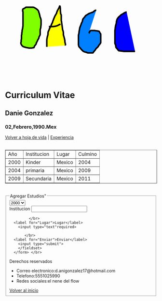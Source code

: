 <!DOCTYPE html>
<html>
  <head>
    <meta charset="utf-8">
    <title>Curriculum Vitae</title>
  </head>
  <body>
    <a href="#Pagina principal" id="Pagina principal"></a>
    <?xml version="1.0"?>
    <svg width="640" height="480" xmlns="http://www.w3.org/2000/svg" xmlns:svg="http://www.w3.org/2000/svg">
     <g class="layer">
      <title>DAGC</title>
      <ellipse cx="258.5" cy="305.5" fill="#FF0000" id="svg_7" rx="0" ry="3" stroke="#000000" stroke-width="5"/>
      <ellipse cx="469.5" cy="290.5" fill="#FF0000" id="svg_8" rx="1" ry="0" stroke="#000000" stroke-width="5"/>
      <ellipse cx="317.5" cy="245.5" fill="#FF0000" id="svg_10" rx="1" ry="0" stroke="#000000" stroke-width="5"/>
      <ellipse cx="281.5" cy="273.5" fill="#FF0000" id="svg_11" rx="1" ry="0" stroke="#000000" stroke-width="5"/>
      <path d="m58.5,156.5c0.5,1.041672 0.869984,1.994537 0.942833,2.608994c0.106766,0.900558 0.057167,2.033844 0.057167,2.700836c0,0.710999 0,1.442001 0,2.868668c0,0.664337 0,1.61084 0,2.220169c0,1.20134 0,2.101334 0,2.70134c0,1.199829 0,2.089325 0,2.664001c0,1.314499 0,2 0,2.834656c0,1.005844 0,1.858505 0,2.822998c0,0.825012 0,1.425003 0,2.74501c0,0.718658 0,1.46933 0,2.243988c0,0.79068 0,1.989502 0,2.793839c0,0.81633 0,1.652664 0,2.962173c0,0.91333 0,1.372498 0,2.270828c0,0.838333 0,2.177002 0,2.850494c0,0.762665 0,1.766678 0,2.753677c0,0.714661 0,1.791656 0,2.474335c0,0.983994 0.003925,1.636658 -0.000168,3.005661c-0.002213,0.740021 -0.004505,1.520874 -0.056999,2.339996c-0.083752,1.306915 -0.156654,1.760605 -0.295498,2.686508c-0.139782,0.932159 -0.299683,1.841248 -0.363335,2.282501c-0.176598,1.224243 -0.243671,2.288071 -0.309334,2.911987c-0.115108,1.09375 -0.424488,2.01326 -0.622002,2.652832c-0.307205,0.994751 -0.339535,1.847153 -0.519333,2.771179c-0.153435,0.788528 -0.475594,1.555786 -0.711834,2.690491c-0.156044,0.749496 -0.121498,1.626831 -0.121498,2.490173c0,1.027328 0.07362,1.824448 -0.020832,2.652664c-0.113174,0.992401 -0.779327,1.648361 -0.958336,2.5c-0.185177,0.880981 -0.020832,1.804504 -0.020832,2.666672c0,0.833328 0.093502,1.824661 -0.057167,2.585999c-0.183899,0.929245 -0.726543,1.562195 -0.906834,2.621994c-0.158878,0.933929 -0.035999,1.625336 -0.035999,2.741333c0,0.768005 0,1.730667 0,2.345673c0,1.220993 0,2.017502 0,2.768997c0,0.959503 0.000072,1.936005 0,2.769333c-0.000084,0.978836 -0.040264,1.813965 -0.284,2.772003c-0.202049,0.794174 -0.405163,1.387283 -0.549332,2.394669c-0.154633,1.08049 -0.152451,1.833206 -0.162167,2.580658c-0.014114,1.085922 0.022079,1.765671 -0.025333,2.69017c-0.040623,0.792084 -0.526047,1.851654 -0.8125,2.729156c-0.262539,0.80423 -0.166668,1.666687 -0.166668,2.528839c0,0.90451 -0.074841,1.851563 0.357166,2.609009c0.532803,0.934174 1.085625,1.498108 1.357502,2.211487c0.357742,0.93869 0.62775,1.797821 1.285332,2.484009c0.48925,0.510529 1.303047,1.124115 1.714668,1.799988c0.513092,0.842468 1.115356,1.286499 1.829666,1.643188c0.826824,0.412872 1.562454,0.819824 2.021999,1.02298c0.51622,0.228241 1.76469,0.707275 2.504501,0.954834c0.800076,0.2677 1.653439,0.528046 2.5425,0.78302c0.905945,0.259827 1.818573,0.504303 2.722496,0.729004c0.87616,0.217804 2.496178,0.574219 3.213173,0.702667c0.648529,0.11618 1.236214,0.206604 2.242661,0.322662c0.804512,0.092773 1.946053,0.258026 2.6875,0.541656c0.856392,0.327606 1.538811,0.462646 2.378166,0.489319c1.308716,0.041595 2.024002,0.010681 2.746666,0.010681c0.698669,0 1.896004,0 2.720001,0c1.176003,0 1.729797,0.014771 2.696838,-0.020844c0.678841,-0.024994 1.945778,-0.167023 2.696495,-0.40448c0.806763,-0.255188 1.646149,-0.556671 2.587166,-0.574677c0.862007,-0.01651 1.761688,0.185089 2.673836,-0.22168c0.653023,-0.291229 0.909683,-1.272217 1.083,-2.060974c0.232918,-1.060028 0.491554,-1.695587 0.821335,-2.378693c0.354401,-0.734131 0.7687,-1.482269 1.538666,-2.517151c0.50779,-0.682495 1.081993,-1.297729 1.625999,-1.916992c0.790855,-0.900269 1.279076,-1.491425 1.695335,-2.083191c0.558159,-0.793488 1.113297,-1.656342 1.236,-2.435974c0.13562,-0.861725 0.000732,-1.665375 0.464165,-2.806671c0.223724,-0.550964 0.745506,-1.351501 1.074501,-1.894684c0.602859,-0.995331 0.967506,-1.660278 1.482666,-2.68399c0.30336,-0.602829 0.714088,-1.451447 1.100166,-2.421494c0.322334,-0.809891 0.495323,-1.408096 1.066498,-2.578506c0.296646,-0.60788 0.63768,-1.192642 1.180672,-1.985672c0.608078,-0.888077 1.20369,-1.500198 1.652664,-2.514328c0.237999,-0.537582 0.493553,-1.517517 0.64283,-2.199173c0.210938,-0.963257 0.230019,-1.807419 0.467003,-2.748993c0.251053,-0.997467 0.589828,-1.510468 1.0755,-2.326508c0.634804,-1.06662 0.941765,-1.533356 1.403999,-2.414658c0.422104,-0.804779 0.843842,-1.60582 1.053497,-2.267838c0.299675,-0.946243 0.335121,-1.767746 0.352669,-2.590164c0.021996,-1.030777 0.004501,-1.910995 0.004501,-2.931335c0,-0.774002 0,-1.678497 0,-2.425827c0,-1.19101 0,-1.938339 0,-2.838333c0,-0.958511 0,-1.923843 0,-2.582504c0,-1.007996 -0.012344,-1.83609 0.000336,-2.717834c0.010643,-0.739731 0.064209,-1.635208 0.333,-2.623505c0.19841,-0.729507 0.526901,-1.465714 0.815994,-2.243988c0.292389,-0.78714 0.631348,-1.986343 0.740837,-2.802841c0.113457,-0.846085 0.154373,-1.75827 0.192497,-2.242493c0.126648,-1.608658 0.199173,-2.193588 0.270004,-2.792999c0.142975,-1.209854 0.223518,-1.802826 0.294662,-2.378677c0.190071,-1.538498 0.288208,-2.347153 0.331833,-3.30983c0.03743,-0.825897 0.020836,-1.70517 0.020836,-2.713165c0,-0.698669 0,-1.381332 0,-2.580002c0,-0.748505 0,-1.936005 0,-2.722c0,-0.822006 0,-1.880661 0,-2.594666c0,-0.905334 0.011497,-1.874725 -0.010666,-2.710007c-0.016602,-0.62561 -0.046997,-1.318222 -0.211166,-2.485825c-0.123573,-0.878845 -0.331917,-1.821548 -0.460831,-2.314163c-0.271019,-1.035645 -0.643608,-2.112061 -0.85984,-2.663834c-0.443901,-1.132751 -0.700172,-1.692383 -0.936661,-2.258011c-0.463593,-1.10881 -0.729599,-1.632965 -1.156502,-3.17749c-0.128578,-0.465179 -0.269783,-1.349655 -0.368332,-2.150009c-0.167397,-1.359421 -0.342018,-2.191818 -0.606667,-2.944c-0.182991,-0.520096 -0.597366,-1.714783 -0.778671,-2.399994c-0.184212,-0.696213 -0.438675,-2.0168 -0.5625,-2.835007c-0.10498,-0.693695 -0.478943,-1.72258 -0.898834,-2.314331c-0.431946,-0.608734 -1.044304,-1.590485 -1.127998,-2.399994c-0.102852,-0.994766 0.109177,-1.819366 -0.187996,-2.633331c-0.300682,-0.823578 -1.173119,-1.439178 -1.633339,-2.052002c-0.54998,-0.732346 -0.807976,-1.531555 -1.504494,-2.357498c-0.518272,-0.614578 -1.408096,-0.968735 -1.985672,-1.457169c-0.794197,-0.671616 -1.31839,-1.294357 -2.209831,-1.800003c-0.57106,-0.323914 -1.186668,-0.786667 -1.860001,-1.259995c-0.673332,-0.473343 -1.586037,-1.115433 -2.367996,-1.568008c-0.654198,-0.378632 -1.672005,-0.871994 -2.272003,-1.171997c-1,-0.5 -1.784378,-0.930069 -2.400002,-1.142838c-0.978226,-0.338089 -1.763962,-0.351822 -2.85183,-0.357162c-0.717491,-0.003525 -1.767006,0 -2.605499,0c-0.630669,0 -1.664337,0 -2.404335,0c-0.779999,0 -1.599998,0 -2.904999,0c-0.916,0 -1.848,0 -2.3125,0c-0.911003,0 -2.1875,0 -2.947502,0c-0.989998,0 -1.800003,0 -2.763504,0c-0.976494,0 -1.830666,0 -2.80983,0c-0.78933,0 -1.514679,-0.005524 -2.479164,0c-0.931549,0.005341 -1.866241,0.173889 -2.541672,0.541672c-1.020195,0.555511 -1.572121,1.119202 -2.179161,1.632996c-0.79097,0.669479 -1.390144,1.095718 -2.036003,1.414673c-0.912086,0.450424 -1.718994,0.693253 -2.502666,1.010666c-0.936623,0.379364 -1.745182,0.873825 -2.361168,1.5c-0.56749,0.576874 -0.894833,1.499954 -0.900166,2.399994c-0.005333,0.899979 0,1.800003 0,2.699997c0,0.900009 0,1.800003 0,2.600006l-0.085335,0.914658" fill="#7fff00" id="svg_13" stroke="#000000" stroke-dasharray="null" stroke-linecap="null" stroke-linejoin="null" stroke-width="5"/>
      <path d="m302.5,153.5c-1.700012,0 -2.616333,0.025848 -3.666656,0.666672c-0.330536,0.20166 -1.060211,0.753952 -1.895844,1.395828c-0.445618,0.342285 -0.896149,0.701157 -2.270844,1.770828c-0.444122,0.345581 -1.297394,1.000198 -1.70932,1.298676c-0.769012,0.55722 -1.435883,1.121521 -2.686676,1.613327c-0.706818,0.277908 -1.389923,0.265976 -2.370667,0.611832c-0.822479,0.290054 -1.581635,0.784119 -2.399994,1.122009c-0.98056,0.404877 -1.821136,0.460571 -2.457153,0.630661c-0.985382,0.263535 -1.756683,0.762848 -2.590179,1.18483c-0.775848,0.392776 -1.734375,0.595306 -2.348175,0.810669c-1.044067,0.366333 -1.592346,0.930542 -2.204498,1.412003c-0.786224,0.618378 -1.642365,1.097168 -2.56665,1.649338c-0.520996,0.311249 -1.330536,0.837784 -1.880676,1.180664c-1.025848,0.639359 -1.683563,1.057739 -2.466003,1.365997c-0.943054,0.371536 -1.700714,0.850754 -2.12265,1.544006c-0.547394,0.899368 -0.836914,1.434952 -1.384857,2.242661c-0.375244,0.553146 -1.174622,1.582901 -1.583649,2.051834c-0.624359,0.71579 -1.091888,1.208298 -1.816681,2.090668c-0.535248,0.651642 -1.056335,1.337952 -1.569,1.994995c-0.674316,0.864197 -1.300934,1.416733 -1.721832,2.158508c-0.476746,0.84021 -0.85202,1.557953 -1.166656,2.525665c-0.225769,0.694382 -0.276001,1.847931 -0.473999,2.630997c-0.138947,0.549515 -0.381287,1.360031 -0.599182,2.594666c-0.119354,0.676331 -0.354218,1.632996 -0.757996,2.405334c-0.291641,0.557877 -0.832092,1.349045 -1.404831,2.363327c-0.381104,0.674896 -0.702316,1.360855 -1.085327,2.369339c-0.315186,0.82988 -0.499405,1.419373 -0.900009,2.614502c-0.199692,0.595764 -0.47879,1.472351 -0.899994,2.533493c-0.285721,0.719833 -0.617569,1.38472 -1,2.333344c-0.31456,0.780289 -0.58075,1.615479 -1,2.666656c-0.286911,0.71936 -0.62085,1.383408 -1,2.333344c-0.312851,0.783798 -0.58873,1.638229 -0.714661,2.234665c-0.251099,1.18924 -0.236099,1.801056 -0.338013,2.698669c-0.136688,1.203888 -0.305603,1.794067 -0.521988,2.664001c-0.265564,1.067627 -0.347137,1.786667 -0.478012,2.68866c-0.14122,0.973373 -0.387833,1.790436 -0.521988,2.393997c-0.291855,1.313065 -0.346588,2.039627 -0.400009,2.800003c-0.056183,0.799637 -0.085922,1.642624 -0.246826,2.974335c-0.055756,0.46138 -0.200806,1.385773 -0.389175,2.281662c-0.177765,0.845474 -0.48848,1.933395 -0.778656,2.810669c-0.174255,0.52681 -0.474091,1.617096 -0.553513,2.600998c-0.058594,0.725891 -0.054901,1.494675 -0.057159,2.685669c-0.001511,0.79866 0,1.58934 0,2.363998c0,0.750671 0,2.152008 0,2.810669c0,0.650665 0,1.992004 0,2.709335c0,0.741333 0,1.490662 0,2.231995c0,1.402664 0,2.080002 0,2.781342c0,0.757324 0,2.066498 0,3.056168c0,0.511826 0,1.5345 0,2.031326c0,1.348511 0,2.386505 0,3.172485c0,1.042694 0,1.842682 0,2.842682c0,0.799988 0,1.600006 0,2.600006c0,0.799988 -0.05452,1.804382 0.035995,2.600006c0.11496,1.010498 0.499832,1.788269 0.680008,2.399994c0.290009,0.984589 0.251236,1.823822 0.569336,2.798676c0.25798,0.790558 0.787613,1.603546 1.350662,2.226654c0.655029,0.724915 1.200027,1.210632 1.768494,1.779175c0.795364,0.795471 1.407257,1.375549 1.938339,1.995483c0.665314,0.776611 1.040451,1.448944 1.581329,2.171509c0.712433,0.951752 1.054932,1.298462 1.791,2.086487c0.393433,0.421204 0.803177,0.844452 1.631332,1.684021c0.401627,0.407166 1.485291,1.497101 2.082001,2.082001c0.505859,0.49585 1.137512,1.128845 1.974182,1.691986c0.618439,0.41626 1.36203,0.78009 2.570648,1.368011c0.716553,0.348541 1.099945,0.541412 1.950012,0.863312c1.394745,0.528198 1.916962,0.640198 2.977509,0.900024c0.538086,0.131805 1.61496,0.368164 2.136658,0.50531c1.470001,0.386444 1.904663,0.55307 2.695496,0.895508c0.731659,0.316833 1.729462,0.850128 2.788177,1.108826c0.717194,0.175232 1.457489,0.215149 2.168976,0.234009c1.266418,0.033569 2.037842,0.009003 2.907166,0.009003c1.020691,0 1.746674,0 3.069336,0c0.418671,0 1.344025,0 2.333344,0c0.498657,0 1.463989,0 2.713989,0c0.942017,0 1.668274,0.022339 2.684692,-0.001343c0.7659,-0.017853 1.790161,-0.206848 2.296814,-0.760315c0.731232,-0.798828 0.895294,-1.481903 1.625824,-2.438354c0.475616,-0.622742 1.057129,-1.176361 1.657349,-1.999817c0.418304,-0.573883 0.872101,-1.351135 1.678497,-2.056519c0.532654,-0.465942 1.361938,-1.230377 1.742828,-1.798309c0.421631,-0.628693 0.796448,-1.343323 1.200012,-2.063995c0.595245,-1.062988 0.994202,-1.742371 1.462494,-2.381348c0.489288,-0.667603 1.432037,-1.672363 1.801331,-2.020996c0.778351,-0.734833 1.198059,-1.087067 2.02417,-1.781677c0.395172,-0.332275 1.470062,-1.169617 2.183319,-1.830322c0.633575,-0.586884 1.11792,-1.357361 1.528687,-2.041656c0.487335,-0.81189 1.045959,-1.462158 1.500153,-2.368011c0.346497,-0.691101 0.566498,-1.518524 1.221344,-2.31485c0.456787,-0.55545 1.144989,-0.953857 1.87851,-1.906647c0.439056,-0.570282 0.79245,-1.2612 1.199982,-1.934998c0.589172,-0.974121 1.197479,-1.776794 1.727997,-2.443512c0.54538,-0.685394 0.867493,-1.552795 0.872009,-2.457336c0.004486,-0.899994 0,-1.810669 0,-2.721649c0,-0.720001 0,-1.845016 0,-2.635513c0,-0.56366 0,-1.444168 0,-2.644165c0,-0.609329 0,-1.555832 0,-2.565338c0,-0.717331 0,-1.833328 0,-2.580658c0,-1.085999 0,-1.767334 0,-2.731842c0,-0.919495 0,-1.820831 0,-2.720825c0,-0.900009 0,-1.800003 0,-2.709c0,-0.632675 0.003021,-1.661667 -0.000336,-2.833664c-0.001221,-0.425339 0.003693,-1.309738 -0.071655,-2.20668c-0.074341,-0.88504 -0.333496,-2.122238 -0.637848,-2.82283c-0.277679,-0.639191 -0.803528,-1.373474 -1.654175,-2.151825c-0.633057,-0.579239 -1.037262,-1.372833 -1.335999,-2.132339c-0.401703,-1.021332 -0.650787,-1.724991 -1.099976,-2.457001c-0.464661,-0.757233 -1.246613,-1.25354 -2.252014,-1.402664c-0.619965,-0.091949 -1.605927,-0.050476 -2.447998,-0.250671c-0.987152,-0.23468 -1.816681,-0.754547 -2.520844,-0.8125c-0.976074,-0.080338 -1.768738,0.001846 -2.8125,-0.020828c-0.828583,-0.018005 -1.708282,-0.226288 -2.43866,-0.425339c-0.83548,-0.227692 -1.724731,-0.439316 -2.627991,-0.517502c-0.897827,-0.077728 -1.5,-0.056488 -2.701324,-0.057159c-0.919525,-0.000504 -1.555847,0 -2.919861,0c-0.72699,0 -1.457977,0 -2.168976,0c-1.266693,0 -2.027191,0 -2.821838,0c-0.988007,0 -1.981323,-0.082153 -2.662659,0.035995c-1.094788,0.189835 -1.581207,0.993179 -1.878021,1.664001c-0.375061,0.847656 -1.18512,1.469559 -1.647339,2.057175c-0.545624,0.693665 -0.927856,1.435394 -1.178833,2.442657c-0.191528,0.768677 -0.563812,1.778671 -1.121155,2.279343l-0.757324,0.620667" fill="#007fff" id="svg_17" stroke="#000000" stroke-dasharray="null" stroke-linecap="null" stroke-linejoin="null" stroke-width="5"/>
      <path d="m403.5,159.5c-1.700012,0 -2.47937,0.230972 -3.169342,0.716003c-0.772064,0.542755 -1.543823,0.395706 -2.518646,0.856003c-0.586487,0.276932 -1.194916,0.684921 -1.884003,1.115997c-1.171112,0.732635 -2.033264,1.264832 -2.478668,1.537323c-0.898468,0.549683 -1.34726,0.816757 -2.615997,1.608002c-0.764648,0.476852 -1.110657,0.718735 -2.112,1.320007c-0.613678,0.368484 -1.525085,0.817032 -2.410675,1.231995c-0.577271,0.270508 -1.663147,0.927689 -2.126678,1.384003c-0.47934,0.471878 -1.105621,1.312042 -1.850647,2.063995c-0.5,0.504654 -1.080078,0.951935 -1.680023,1.428009c-0.640045,0.507904 -1.682159,1.373596 -2.405975,2.052994c-0.376617,0.353516 -1.127167,1.102127 -1.49469,1.494675c-1.101624,1.176575 -1.440491,1.582932 -2.086487,2.38649c-0.313599,0.390076 -0.907532,1.15271 -1.394165,1.919174c-0.662354,1.043213 -0.969147,1.718735 -1.230347,2.343658c-0.354706,0.848618 -0.773315,1.843277 -1.105652,2.731003c-0.2995,0.800018 -0.272125,1.635284 -0.602661,2.643997c-0.237915,0.726059 -0.740143,1.706696 -0.797333,2.428009c-0.062531,0.788651 -0.019836,1.818085 -0.046692,2.534668c-0.028931,0.771851 -0.202728,2.069977 -0.350983,2.875488c-0.080505,0.437363 -0.269501,1.364471 -0.524994,2.332504c-0.264038,1.000351 -0.594482,1.993851 -0.761505,2.487c-0.327972,0.968353 -0.514679,1.42952 -0.782501,2.338333c-0.359161,1.218674 -0.469513,1.959671 -0.584015,2.985336c-0.074493,0.667297 -0.201691,1.707733 -0.337982,2.442505c-0.214233,1.154968 -0.32547,1.542953 -0.480682,2.742828c-0.10318,0.797607 -0.137329,1.600266 -0.191986,2.399994c-0.054688,0.800293 -0.189301,2.001297 -0.327332,2.804504c-0.140503,0.817535 -0.329132,1.648224 -0.480682,2.962173c-0.105377,0.913544 -0.119293,1.381165 -0.145813,2.3125c-0.02594,0.910767 -0.020844,2.1875 -0.020844,2.954163c0,0.726669 0,1.453339 0,2.220001c0,1.310501 0,2.300171 0,2.811996c0,1.022675 0,1.519501 0,2.867996c0,1.047012 0,1.896011 0,2.432007c0,1.205338 0,1.906662 0,2.656006c0,0.781326 0,1.978485 0,2.774155c0,0.783676 0,1.919174 0,2.983002c0,0.664337 0,1.61084 0,2.220169c0,1.199997 0,2.080505 0,2.916c0,1.00267 0,1.706161 0,2.454666c0,1.197327 0,1.870667 0,2.868164c0,1.098175 0,1.820831 0,2.849167c0,0.76001 0,1.679993 0,2.466003c0,0.821991 -0.036163,1.881805 0.010681,2.81134c0.042175,0.836914 0.247345,1.647644 0.599976,2.436005c0.454681,1.016571 0.813049,1.611511 1.089355,2.314331c0.437897,1.113922 0.604187,1.78421 0.779144,2.464813c0.247894,0.964386 0.472748,1.964783 0.516357,2.821686c0.049316,0.968597 -0.016418,1.752533 0.17514,2.601837c0.20639,0.915009 0.701813,1.821838 1.122681,2.433319c0.457825,0.665161 1.346863,1.687225 1.67334,2.046661c0.668701,0.736237 1.020874,1.088806 1.670837,1.807495c0.873901,0.966309 1.367493,1.499939 1.779144,2.247345c0.549408,0.997528 0.778687,1.713074 1.583344,2.083344c0.78775,0.362488 1.002869,1.32135 1.886169,1.736328c0.80304,0.377258 1.592926,0.252625 2.40451,0.3255c0.876465,0.078705 1.793823,0.198029 2.73465,0.342651c0.94986,0.146027 1.418579,0.249603 2.808014,0.40802c0.878174,0.100128 1.720367,0.135803 2.519989,0.191986c0.760406,0.053436 1.827332,0.186249 2.493988,0.327332c0.981171,0.207672 1.631104,0.404358 2.674194,0.525848c1.110229,0.129333 1.88913,0.115021 2.67981,0.120148c1.199158,0.007751 2.012177,0.001343 2.430664,0.001343c0.876007,0 1.824005,0 2.868011,0c1.150665,0 1.75351,0 2.365326,0c1.222687,0 1.819519,0 2.397339,0c1.551178,0 2.404175,0 3.133179,0c0.913483,0 2.142487,0 2.942505,0c0.913483,0 1.630981,0 2.666992,0c0.743988,0 1.851837,0 2.609314,0c0.869354,0 1.732666,0 2.650665,0c0.716003,0 1.942017,0 2.81601,0c0.488007,0 1.536011,0 2.084015,0c1.667999,0 2.212494,0 3.259491,0c0.49649,0 1.420502,0 2.232483,0l1.200012,-0.001343" fill="#0000ff" id="svg_18" stroke="#000000" stroke-dasharray="null" stroke-linecap="null" stroke-linejoin="null" stroke-width="5"/>
      <path d="m138.5,274.5c0,-2.520844 0,-3.543488 0,-4.303986c0,-0.625336 0,-1.354675 0,-2.660339c0,-1.002686 0,-1.53302 0,-2.631683c0,-0.560333 0,-1.12265 0,-2.782837c0,-0.538483 0,-1.606476 0,-2.141998c0,-1.088989 -0.001556,-1.648499 0.000168,-3.421814c0.00061,-0.625336 0.001129,-1.262726 0.010498,-1.908005c0.018875,-1.298782 0.039612,-1.944336 0.074661,-2.581345c0.067993,-1.235474 0.194,-2.399475 0.271835,-2.95816c0.151947,-1.090698 0.251053,-1.624939 0.444168,-2.692505c0.196167,-1.084457 0.296234,-1.63913 0.503174,-2.769989c0.104843,-0.572922 0.327728,-1.722809 0.452667,-2.294678c0.12442,-0.569489 0.559235,-2.2323 0.725494,-2.764664c0.322784,-1.033585 0.512314,-1.520432 0.807495,-2.469162c0.397949,-1.279037 0.563492,-2.050644 0.637833,-2.789505c0.075455,-0.749924 0.064911,-1.568008 0.072678,-3.015167c0.002975,-0.554184 -0.008163,-1.139938 0.082657,-2.376663c0.047379,-0.645279 0.121185,-1.302933 0.258011,-1.957504c0.27684,-1.324402 0.784927,-2.595078 1.069321,-3.209335c0.281128,-0.607178 0.588516,-1.187775 0.888,-1.751999c0.563782,-1.062149 1.070984,-2.005417 1.364014,-2.865326c0.257736,-0.756378 0.4431,-1.869888 0.837326,-2.986664c0.14682,-0.415939 0.554855,-1.278549 1.041672,-2.166672c0.248184,-0.452759 0.774078,-1.333801 1.291656,-2.166672c0.479965,-0.772339 0.955093,-1.517761 1.391998,-2.327988c0.234787,-0.43541 0.945694,-2.003586 1.196167,-2.633514c0.268524,-0.675308 0.535675,-1.392319 0.814499,-2.134491c0.284836,-0.758163 0.570435,-1.522995 0.868515,-2.278503c0.292679,-0.741806 0.887512,-2.129395 1.19516,-2.751663c0.290176,-0.586929 0.881088,-1.647324 1.158661,-2.144669c0.531372,-0.952103 0.832062,-1.402039 1.398834,-2.904999c0.194824,-0.516632 0.483261,-1.597046 0.622009,-2.136673c0.137238,-0.533722 0.342087,-1.588394 0.841995,-2.955994c0.291748,-0.798111 0.664566,-1.457169 0.968994,-2.037003c0.55249,-1.052307 0.723663,-1.7883 1.0625,-2.680496c0.267914,-0.705429 0.597351,-1.754242 0.816666,-2.402008c0.345383,-1.020157 0.693253,-1.642075 1.016006,-2.341324c0.333298,-0.722076 0.80159,-1.779053 1.178665,-2.757339c0.230499,-0.598022 0.617447,-1.688202 0.945007,-2.403c0.34375,-0.750122 0.655121,-1.302063 1.233994,-2.308167c0.46608,-0.810043 0.728012,-1.244095 1.278336,-2.167496c0.28714,-0.481812 1.178894,-1.967865 1.478165,-2.467331c0.296722,-0.495193 0.870605,-1.456787 1.138,-1.917343c0.494904,-0.852402 1.161758,-1.880264 1.391006,-2.659164c0.311783,-1.059311 0.105087,-1.751678 0.171494,-2.757492c0.057297,-0.867828 0.795319,-1.356201 1.432007,-1.966675c0.632156,-0.606125 0.548141,-1.61087 0.568161,-2.521164c0.01799,-0.818085 0.509933,-1.563278 1.166504,-2.178833c0.540161,-0.506424 1.033203,-1.22702 1.5,-2.166672c0.33931,-0.683029 0.566452,-1.482101 0.997498,-2.318832c0.380707,-0.739014 0.856049,-1.535675 1.334991,-2.360992c0.233871,-0.403 0.89473,-1.470474 1.318176,-2.356171c0.347549,-0.726959 0.563828,-1.718033 0.657333,-2.501328c0.112335,-0.940994 0.586868,-2.053177 1.414658,-1.785339c0.719421,0.232773 0.691208,1.217819 0.832001,2.197327c0.128189,0.8918 0.212524,1.402939 0.353333,2.553345c0.077362,0.632111 0.157318,1.30011 0.258667,2.738663c0.053818,0.763947 0.085007,1.555908 0.113998,2.371506c0.029739,0.836411 0.051849,1.691025 0.078003,2.560501c0.026505,0.881531 0.045441,1.772644 0.141342,3.567993c0.048035,0.899216 0.114441,1.790894 0.185989,2.668503c0.06987,0.857056 0.146317,1.68576 0.222,2.479492c0.071701,0.751923 0.145706,1.454254 0.258667,2.685333c0.047333,0.515839 -0.006485,1.386383 0.228012,2.256012c0.252045,0.934708 1.037201,1.411179 1.370667,2.050659c0.585648,1.123077 0.503571,2.014221 0.526321,2.464172c0.049042,0.970306 0.040329,1.486496 0.041672,3.116501c0.000458,0.557999 0,1.661987 0,2.195999c0,1.001999 0,2.25 0,3.10199c0,0.860001 0,1.838669 0,2.500168c0,1.124008 0,1.791 0,2.501999c0,1.096512 -0.009018,2.157623 0.004501,2.817505c0.018753,0.915344 0.140884,2.000885 0.34816,2.709c0.267456,0.913742 0.540955,1.873108 0.622009,2.720673c0.062134,0.649673 0.093597,1.391083 0.246826,2.696655c0.057907,0.493408 0.213272,1.554184 0.299332,2.118668c0.181076,1.187729 0.282257,1.805725 0.479172,3.083344c0.100906,0.654694 0.20134,1.318466 0.399994,2.669327c0.100693,0.684723 0.200211,1.374634 0.300003,2.068497c0.100204,0.696808 0.300156,2.09549 0.399841,2.79451c0.195953,1.373947 0.289902,2.036926 0.379333,2.675995c0.08522,0.608932 0.250595,1.711166 0.399323,2.99617c0.095184,0.822433 0.088333,1.796921 0.142334,2.670502c0.039993,0.646973 0.248535,1.651566 0.520844,2.520828c0.206924,0.660568 0.628098,1.769669 0.940994,2.61084c0.16716,0.449387 0.5065,1.406967 0.656006,1.919998c0.313019,1.074097 0.541824,2.238098 0.618332,2.849167c0.157135,1.255096 0.175903,1.897278 0.201324,2.536667c0.025208,0.633987 0.038864,1.867493 0.041672,3.020828c0.002548,1.045334 -0.012543,1.534012 0.041672,2.458328c0.052017,0.886795 0.28244,2.210663 0.401489,2.664505c0.255951,0.975723 0.441299,1.49794 0.814178,2.675827c0.209839,0.662857 0.444977,1.381256 0.909332,3.034668c0.262436,0.934433 0.517929,1.93251 0.776993,2.970001c0.263657,1.055847 0.516922,2.112808 0.759003,3.150009c0.232498,0.996155 0.449524,1.931839 0.797333,3.546661c0.138229,0.641754 0.247635,1.177994 0.328506,1.623001c0.066483,0.365799 0.136581,0.666809 0.167496,1.331665c0.037842,0.813797 -0.000198,1.566177 0.003998,2.878677c0.002258,0.704987 -0.013077,1.530792 0.352661,2.418488c0.306366,0.743622 0.581558,1.75943 0.672668,2.533508c0.123611,1.050232 0.342834,1.747437 0.622009,2.553009c0.312988,0.903137 0.352661,1.828308 0.352661,2.661652l0.000168,0.978485l0.085159,0.82019l0.414673,0.701324" fill="#ffff00" id="svg_21" stroke="#000000" stroke-dasharray="null" stroke-linecap="null" stroke-linejoin="null" stroke-width="5"/>
      <path d="m145.5,207.5c0.886673,0 1.825333,0 2.833328,0c0.75,0 1.391998,0 2.374344,0c0.88266,0 1.917328,0 2.481659,0c0.590332,0 2.477341,0.001465 3.132996,-0.000504c0.669678,-0.001999 1.357513,-0.007538 2.067001,-0.031494c0.735886,-0.024841 1.50206,-0.06749 2.30101,-0.139496c0.838516,-0.075577 2.644669,-0.318832 3.615829,-0.493011c1.011688,-0.181442 2.045685,-0.398239 3.088501,-0.643494c1.044922,-0.245743 2.073486,-0.514145 3.070496,-0.805496c0.961655,-0.281021 2.706589,-0.873917 3.462662,-1.186172c0.693008,-0.286209 1.314468,-0.583374 1.873505,-0.878998c0.515091,-0.272385 0.978439,-0.547501 1.405502,-0.807007c0.398209,-0.241974 1.11412,-0.705276 1.807831,-1.043655c0.948761,-0.462784 1.580841,-0.661667 2.485336,-0.970673l0.899994,-0.304504l0.600006,-0.216324l0.899994,-0.364502" fill="none" id="svg_22" stroke="#000000" stroke-dasharray="null" stroke-linecap="null" stroke-linejoin="null" stroke-width="5"/>
     </g>
    </svg>
    <h1>Curriculum Vitae</h1>
  <h2>Danie Gonzalez</h2>
    <h3>02,Febrero,1990.Mex</h3>
<nav>
   <a href="Hojadevida.html">Volver a hoja de vida</a> |
    <a href="experiencia.html">Experiencia</a>
  </nav> </br>
    <section>
  <table border="1">
    <tr>
      <td>Año</td>
      <td>Institucion</td>
      <td>Lugar</td>
      <td>Culmino</td>
    </tr>
    <tr>
     <td>2000</td>
     <td>Kinder</td>
     <td>Mexico</td>
     <td>2004</td>
    </tr>
    <tr>
      <td>2004</td>
      <td>primaria</td>
      <td>Mexico</td>
      <td>2009</td>
    </tr>
    <tr>
      <td>2009</td>
      <td>Secundaria</td>
      <td>Mexico</td>
      <td>2011</td>
    </tr>
  </table>
</section> </br>
    <form>
      <fieldset>
        <legend>Agregar Estudios"</legend>
        <select>
          <option>2000</option>
          <option>2004</option>
          <option>2009</option>
          </select>
              </br>
      <label for="Institucion">Institucion</label>
        <input type="text" required>

             </br>
      <label for="Lugar">Lugar</label>
        <input type="text"required>

           </br>
      <label for="Enviar">Enviar</label>
        <input type="submit">
        </fieldset>
      </form> </br>
  </body>
  <footer> Derechos reservados
<ul>
  <li>Correo electronico:d.anigonzalez17@hotmail.com</li>
  <li>Telefono:5551025990</li>
  <li>Redes sociales:el nene del flow</li>
</ul>
<a href="#Pagina principal" id="Pagina principal">Volver al inicio</a>
  </footer>
</html>
